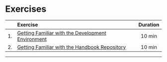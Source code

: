 # Exercises


|    | Exercise                                                | Duration |
|:--:|:--------------------------------------------------------|:--------:|
| 1. | [Getting Familiar with the Development Environment][1]  |  10 min  |
| 2. | [Getting Familiar with the Handbook Repository][2]      |  10 min  |

---

[1]: /Guides/About/Exercise_1
[2]: /Guides/About/Exercise_2